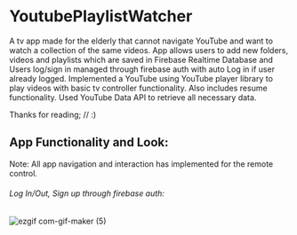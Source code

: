 # YoutubePlaylistWatcher

A tv app made for the elderly that cannot navigate YouTube and want to watch a collection of the same videos. App allows users to add new folders, videos and playlists which are saved in Firebase Realtime Database and Users log/sign in managed through firebase auth with auto Log in if user already logged. Implemented a YouTube using YouTube player library to play videos with basic tv controller functionality. Also includes resume functionality. Used YouTube Data API to retrieve all necessary data.

Thanks for reading; // :)


## App Functionality and Look:

Note: All app navigation and interaction has implemented for the remote control.

###### Log In/Out, Sign up through firebase auth:

![ezgif com-gif-maker (5)](https://user-images.githubusercontent.com/46162359/209477326-e60d5467-5959-4780-a0ab-33c603c2a29c.gif)
